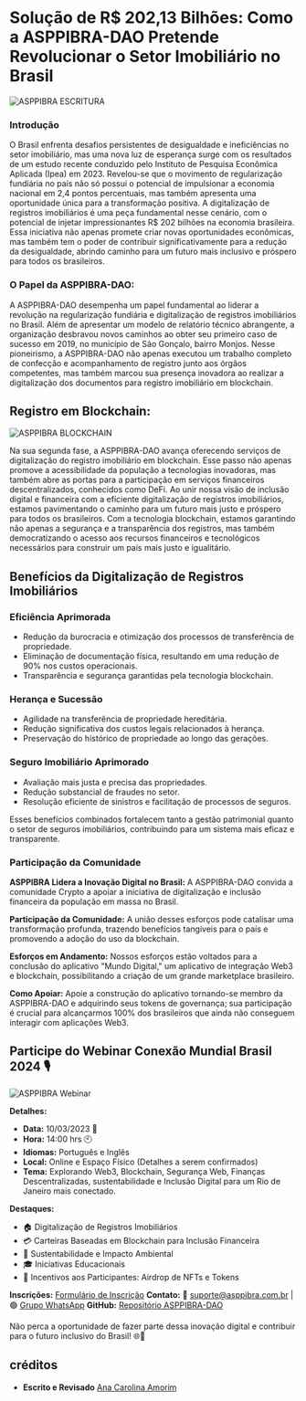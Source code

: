 # Solução de R$ 202,13 Bilhões: Como a ASPPIBRA-DAO Pretende Revolucionar o Setor Imobiliário no Brasil

![ASPPIBRA ESCRITURA](https://raw.githubusercontent.com/ASPPIBRA-DAO/Imagens/890ffa9bfb4c79f650c48e627aa2306299c17c4b/Jornal/ASPPIBRA-ESCRITURA.svg)

### Introdução

O Brasil enfrenta desafios persistentes de desigualdade e ineficiências no setor imobiliário, mas uma nova luz de esperança surge com os resultados de um estudo recente conduzido pelo Instituto de Pesquisa Econômica Aplicada (Ipea) em 2023. Revelou-se que o movimento de regularização fundiária no país não só possui o potencial de impulsionar a economia nacional em 2,4 pontos percentuais, mas também apresenta uma oportunidade única para a transformação positiva. A digitalização de registros imobiliários é uma peça fundamental nesse cenário, com o potencial de injetar impressionantes R$ 202 bilhões na economia brasileira. Essa iniciativa não apenas promete criar novas oportunidades econômicas, mas também tem o poder de contribuir significativamente para a redução da desigualdade, abrindo caminho para um futuro mais inclusivo e próspero para todos os brasileiros.


### O Papel da ASPPIBRA-DAO:

A ASPPIBRA-DAO desempenha um papel fundamental ao liderar a revolução na regularização fundiária e digitalização de registros imobiliários no Brasil. Além de apresentar um modelo de relatório técnico abrangente, a organização desbravou novos caminhos ao obter seu primeiro caso de sucesso em 2019, no município de São Gonçalo, bairro Monjos. Nesse pioneirismo, a ASPPIBRA-DAO não apenas executou um trabalho completo de confecção e acompanhamento de registro junto aos órgãos competentes, mas também marcou sua presença inovadora ao realizar a digitalização dos documentos para registro imobiliário em blockchain.

## Registro em Blockchain: 

![ASPPIBRA BLOCKCHAIN](https://raw.githubusercontent.com/ASPPIBRA-DAO/Imagens/890ffa9bfb4c79f650c48e627aa2306299c17c4b/Jornal/ASPPIBRA-BLOCKCHAIN.svg)

Na sua segunda fase, a ASPPIBRA-DAO avança oferecendo serviços de digitalização do registro imobiliário em blockchain. Esse passo não apenas promove a acessibilidade da população a tecnologias inovadoras, mas também abre as portas para a participação em serviços financeiros descentralizados, conhecidos como DeFi. Ao unir nossa visão de inclusão digital e financeira com a eficiente digitalização de registros imobiliários, estamos pavimentando o caminho para um futuro mais justo e próspero para todos os brasileiros. Com a tecnologia blockchain, estamos garantindo não apenas a segurança e a transparência dos registros, mas também democratizando o acesso aos recursos financeiros e tecnológicos necessários para construir um país mais justo e igualitário.

## Benefícios da Digitalização de Registros Imobiliários

### Eficiência Aprimorada

- Redução da burocracia e otimização dos processos de transferência de propriedade.
- Eliminação de documentação física, resultando em uma redução de 90% nos custos operacionais.
- Transparência e segurança garantidas pela tecnologia blockchain.

### Herança e Sucessão

- Agilidade na transferência de propriedade hereditária.
- Redução significativa dos custos legais relacionados à herança.
- Preservação do histórico de propriedade ao longo das gerações.

### Seguro Imobiliário Aprimorado

- Avaliação mais justa e precisa das propriedades.
- Redução substancial de fraudes no setor.
- Resolução eficiente de sinistros e facilitação de processos de seguros.

Esses benefícios combinados fortalecem tanto a gestão patrimonial quanto o setor de seguros imobiliários, contribuindo para um sistema mais eficaz e transparente.

### Participação da Comunidade

**ASPPIBRA Lidera a Inovação Digital no Brasil:**
A ASPPIBRA-DAO convida a comunidade Crypto a apoiar a iniciativa de digitalização e inclusão financeira da população em massa no Brasil.

**Participação da Comunidade:**
A união desses esforços pode catalisar uma transformação profunda, trazendo benefícios tangíveis para o país e promovendo a adoção do uso da blockchain.

**Esforços em Andamento:**
Nossos esforços estão voltados para a conclusão do aplicativo "Mundo Digital," um aplicativo de integração Web3 e blockchain, possibilitando a criação de um grande marketplace brasileiro.

**Como Apoiar:**
Apoie a construção do aplicativo tornando-se membro da ASPPIBRA-DAO e adquirindo seus tokens de governança; sua participação é crucial para alcançarmos 100% dos brasileiros que ainda não conseguem interagir com aplicações Web3.

## **Participe do Webinar Conexão Mundial Brasil 2024** 🎙️

![ASPPIBRA Webinar](https://raw.githubusercontent.com/ASPPIBRA-DAO/Imagens/fb24c26614bd5c9e9279572c9a2d4e848bccb200/Jornal/ASPPIBRA-Webinar.svg)

**Detalhes:**
- **Data:** 10/03/2023 📅
- **Hora:** 14:00 hrs 🕙
- **Idiomas:** Português e Inglês
- **Local:** Online e Espaço Físico (Detalhes a serem confirmados)
- **Tema:** Explorando Web3, Blockchain, Segurança Web, Finanças Descentralizadas, sustentabilidade e Inclusão Digital para um Rio de Janeiro mais conectado.

**Destaques:**
- 🏠 Digitalização de Registros Imobiliários
- 💳 Carteiras Baseadas em Blockchain para Inclusão Financeira
- 🌿 Sustentabilidade e Impacto Ambiental
- 🎓 Iniciativas Educacionais
- 🎁 Incentivos aos Participantes: Airdrop de NFTs e Tokens

**Inscrições:** [Formulário de Inscrição](https://forms.gle/PcSF6MHz78GDxEqb6)
**Contato:** 📧 suporte@asppibra.com.br | 🟢 [Grupo WhatsApp](https://chat.whatsapp.com/FF6cs4zKS6BGxhLOyaNgu1)
**GitHub:** [Repositório ASPPIBRA-DAO](https://github.com/ASPPIBRA-DAO)


Não perca a oportunidade de fazer parte dessa inovação digital e contribuir para o futuro inclusivo do Brasil! 🌐🚀

## créditos
- **Escrito e Revisado** [Ana Carolina Amorim](https://www.linkedin.com/in/carol-br/)